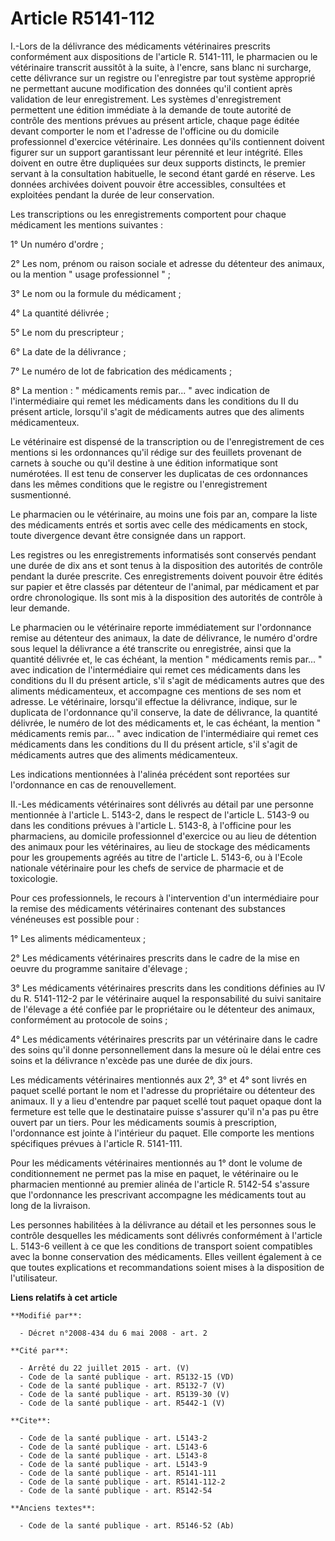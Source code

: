 # Article R5141-112

I.-Lors de la délivrance des médicaments vétérinaires prescrits conformément aux dispositions de l'article R. 5141-111, le
pharmacien ou le vétérinaire transcrit aussitôt à la suite, à l'encre, sans blanc ni surcharge, cette délivrance sur un
registre ou l'enregistre par tout système approprié ne permettant aucune modification des données qu'il contient après
validation de leur enregistrement. Les systèmes d'enregistrement permettent une édition immédiate à la demande de toute
autorité de contrôle des mentions prévues au présent article, chaque page éditée devant comporter le nom et l'adresse de
l'officine ou du domicile professionnel d'exercice vétérinaire. Les données qu'ils contiennent doivent figurer sur un support
garantissant leur pérennité et leur intégrité. Elles doivent en outre être dupliquées sur deux supports distincts, le premier
servant à la consultation habituelle, le second étant gardé en réserve. Les données archivées doivent pouvoir être
accessibles, consultées et exploitées pendant la durée de leur conservation. 

Les transcriptions ou les enregistrements comportent pour chaque médicament les mentions suivantes : 

1° Un numéro d'ordre ; 

2° Les nom, prénom ou raison sociale et adresse du détenteur des animaux, ou la mention " usage professionnel " ; 

3° Le nom ou la formule du médicament ; 

4° La quantité délivrée ; 

5° Le nom du prescripteur ; 

6° La date de la délivrance ; 

7° Le numéro de lot de fabrication des médicaments ; 

8° La mention : " médicaments remis par... " avec indication de l'intermédiaire qui remet les médicaments dans les conditions
du II du présent article, lorsqu'il s'agit de médicaments autres que des aliments médicamenteux. 

Le vétérinaire est dispensé de la transcription ou de l'enregistrement de ces mentions si les ordonnances qu'il rédige sur
des feuillets provenant de carnets à souche ou qu'il destine à une édition informatique sont numérotées. Il est tenu de
conserver les duplicatas de ces ordonnances dans les mêmes conditions que le registre ou l'enregistrement susmentionné. 

Le pharmacien ou le vétérinaire, au moins une fois par an, compare la liste des médicaments entrés et sortis avec celle des
médicaments en stock, toute divergence devant être consignée dans un rapport. 

Les registres ou les enregistrements informatisés sont conservés pendant une durée de dix ans et sont tenus à la disposition
des autorités de contrôle pendant la durée prescrite. Ces enregistrements doivent pouvoir être édités sur papier et être
classés par détenteur de l'animal, par médicament et par ordre chronologique. Ils sont mis à la disposition des autorités de
contrôle à leur demande. 

Le pharmacien ou le vétérinaire reporte immédiatement sur l'ordonnance remise au détenteur des animaux, la date de
délivrance, le numéro d'ordre sous lequel la délivrance a été transcrite ou enregistrée, ainsi que la quantité délivrée et,
le cas échéant, la mention " médicaments remis par... " avec indication de l'intermédiaire qui remet ces médicaments dans les
conditions du II du présent article, s'il s'agit de médicaments autres que des aliments médicamenteux, et accompagne ces
mentions de ses nom et adresse. Le vétérinaire, lorsqu'il effectue la délivrance, indique, sur le duplicata de l'ordonnance
qu'il conserve, la date de délivrance, la quantité délivrée, le numéro de lot des médicaments et, le cas échéant, la mention
" médicaments remis par... " avec indication de l'intermédiaire qui remet ces médicaments dans les conditions du II du
présent article, s'il s'agit de médicaments autres que des aliments médicamenteux. 

Les indications mentionnées à l'alinéa précédent sont reportées sur l'ordonnance en cas de renouvellement. 

II.-Les médicaments vétérinaires sont délivrés au détail par une personne mentionnée à l'article L. 5143-2, dans le respect
de l'article L. 5143-9 ou dans les conditions prévues à l'article L. 5143-8, à l'officine pour les pharmaciens, au domicile
professionnel d'exercice ou au lieu de détention des animaux pour les vétérinaires, au lieu de stockage des médicaments pour
les groupements agréés au titre de l'article L. 5143-6, ou à l'Ecole nationale vétérinaire pour les chefs de service de
pharmacie et de toxicologie. 

Pour ces professionnels, le recours à l'intervention d'un intermédiaire pour la remise des médicaments vétérinaires contenant
des substances vénéneuses est possible pour : 

1° Les aliments médicamenteux ; 

2° Les médicaments vétérinaires prescrits dans le cadre de la mise en oeuvre du programme sanitaire d'élevage ; 

3° Les médicaments vétérinaires prescrits dans les conditions définies au IV du R. 5141-112-2 par le vétérinaire auquel la
responsabilité du suivi sanitaire de l'élevage a été confiée par le propriétaire ou le détenteur des animaux, conformément au
protocole de soins ; 

4° Les médicaments vétérinaires prescrits par un vétérinaire dans le cadre des soins qu'il donne personnellement dans la
mesure où le délai entre ces soins et la délivrance n'excède pas une durée de dix jours. 

Les médicaments vétérinaires mentionnés aux 2°, 3° et 4° sont livrés en paquet scellé portant le nom et l'adresse du
propriétaire ou détenteur des animaux. Il y a lieu d'entendre par paquet scellé tout paquet opaque dont la fermeture est
telle que le destinataire puisse s'assurer qu'il n'a pas pu être ouvert par un tiers. Pour les médicaments soumis à
prescription, l'ordonnance est jointe à l'intérieur du paquet. Elle comporte les mentions spécifiques prévues à l'article R.
5141-111. 

Pour les médicaments vétérinaires mentionnés au 1° dont le volume de conditionnement ne permet pas la mise en paquet, le
vétérinaire ou le pharmacien mentionné au premier alinéa de l'article R. 5142-54 s'assure que l'ordonnance les prescrivant
accompagne les médicaments tout au long de la livraison. 

Les personnes habilitées à la délivrance au détail et les personnes sous le contrôle desquelles les médicaments sont délivrés
conformément à l'article L. 5143-6 veillent à ce que les conditions de transport soient compatibles avec la bonne
conservation des médicaments. Elles veillent également à ce que toutes explications et recommandations soient mises à la
disposition de l'utilisateur.

**Liens relatifs à cet article**

	**Modifié par**:

	  - Décret n°2008-434 du 6 mai 2008 - art. 2

	**Cité par**:

	  - Arrêté du 22 juillet 2015 - art. (V)
	  - Code de la santé publique - art. R5132-15 (VD)
	  - Code de la santé publique - art. R5132-7 (V)
	  - Code de la santé publique - art. R5139-30 (V)
	  - Code de la santé publique - art. R5442-1 (V)

	**Cite**:

	  - Code de la santé publique - art. L5143-2
	  - Code de la santé publique - art. L5143-6
	  - Code de la santé publique - art. L5143-8
	  - Code de la santé publique - art. L5143-9
	  - Code de la santé publique - art. R5141-111
	  - Code de la santé publique - art. R5141-112-2
	  - Code de la santé publique - art. R5142-54

	**Anciens textes**:

	  - Code de la santé publique - art. R5146-52 (Ab)
